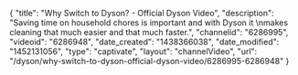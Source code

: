 {
    "title": "Why Switch to Dyson? - Official Dyson Video",
    "description": "Saving time on household chores is important and with Dyson it \nmakes cleaning that much easier and that much faster.",
    "channelid": "6286995",
    "videoid": "6286948",
    "date_created": "1438366038",
    "date_modified": "1452131056",
    "type": "captivate",
    "layout": "channelVideo",
    "url": "\/dyson\/why-switch-to-dyson-official-dyson-video\/6286995-6286948"
}